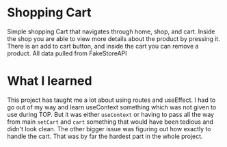 # Shopping Cart
Simple shopping Cart that navigates through home, shop, and cart. 
Inside the shop you are able to view more details about the product by pressing it. 
There is an add to cart button, and inside the cart you can remove a product. 
All data pulled from FakeStoreAPI

# What I learned 
This project has taught me a lot about using routes and useEffect. 
I had to go out of my way and learn useContext something which was not given to use during TOP. But it was either 
`useContext` or having to pass all the way from main `setCart` and `cart` something that would have been tedious and didn't look clean. 
The other bigger issue was figuring out how exactly to handle the cart. That was by far the hardest part in the whole project. 
